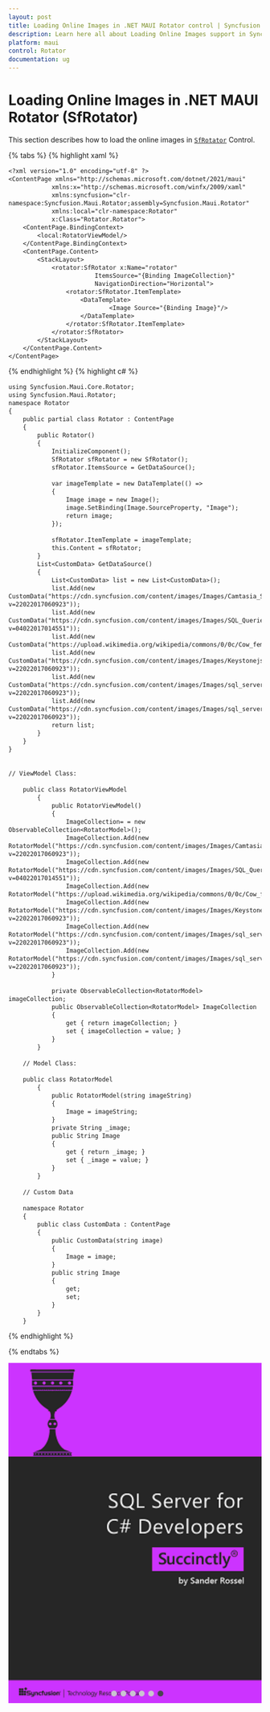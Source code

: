 ```yaml
---
layout: post
title: Loading Online Images in .NET MAUI Rotator control | Syncfusion
description: Learn here all about Loading Online Images support in Syncfusion .NET MAUI Rotator (SfRotator) control and more.
platform: maui 
control: Rotator 
documentation: ug
---
```


# Loading Online Images in .NET MAUI Rotator (SfRotator)

This section describes how to load the online images in [`SfRotator`](https://help.syncfusion.com/cr/xamarin/Syncfusion.SfRotator.XForms.SfRotator.html) Control.

{% tabs %}
{% highlight xaml %}

    <?xml version="1.0" encoding="utf-8" ?>
    <ContentPage xmlns="http://schemas.microsoft.com/dotnet/2021/maui"
                xmlns:x="http://schemas.microsoft.com/winfx/2009/xaml"
                xmlns:syncfusion="clr-namespace:Syncfusion.Maui.Rotator;assembly=Syncfusion.Maui.Rotator"
                xmlns:local="clr-namespace:Rotator"
                x:Class="Rotator.Rotator">
        <ContentPage.BindingContext>
            <local:RotatorViewModel/>
        </ContentPage.BindingContext>
        <ContentPage.Content>
            <StackLayout>
                <rotator:SfRotator x:Name="rotator" 
                            ItemsSource="{Binding ImageCollection}" 
                            NavigationDirection="Horizontal">
                    <rotator:SfRotator.ItemTemplate>
                        <DataTemplate>
                                <Image Source="{Binding Image}"/>
                        </DataTemplate>
                    </rotator:SfRotator.ItemTemplate>
                </rotator:SfRotator>
            </StackLayout>
        </ContentPage.Content>
    </ContentPage>

{% endhighlight %}
{% highlight c# %}

    using Syncfusion.Maui.Core.Rotator;
    using Syncfusion.Maui.Rotator;
    namespace Rotator
    {
        public partial class Rotator : ContentPage
        {
            public Rotator()
            {
                InitializeComponent();
                SfRotator sfRotator = new SfRotator();
                sfRotator.ItemsSource = GetDataSource();

                var imageTemplate = new DataTemplate(() =>
                {
                    Image image = new Image();
                    image.SetBinding(Image.SourceProperty, "Image");
                    return image;
                });

                sfRotator.ItemTemplate = imageTemplate;
                this.Content = sfRotator;
            }
            List<CustomData> GetDataSource()
            {
                List<CustomData> list = new List<CustomData>();
                list.Add(new CustomData("https://cdn.syncfusion.com/content/images/Images/Camtasia_Succinctly.png?v=22022017060923"));
                list.Add(new CustomData("https://cdn.syncfusion.com/content/images/Images/SQL_Queries_Succinctly.png?v=04022017014551"));
                list.Add(new CustomData("https://upload.wikimedia.org/wikipedia/commons/0/0c/Cow_female_black_white.jpg"));
                list.Add(new CustomData("https://cdn.syncfusion.com/content/images/Images/Keystonejs_Succinctly.png?v=22022017060923"));
                list.Add(new CustomData("https://cdn.syncfusion.com/content/images/Images/sql_server_for_c_sharp_developers_succinctly_cover_img.png?v=22022017060923"));
                list.Add(new CustomData("https://cdn.syncfusion.com/content/images/Images/sql_server_for_c_sharp_developers_succinctly_cover_img.png?v=22022017060923"));
                return list;
            }
        }
    }


    // ViewModel Class:

        public class RotatorViewModel
            {
                public RotatorViewModel()
                {
                    ImageCollection= = new ObservableCollection<RotatorModel>();
                    ImageCollection.Add(new RotatorModel("https://cdn.syncfusion.com/content/images/Images/Camtasia_Succinctly.png?v=22022017060923"));
                    ImageCollection.Add(new RotatorModel("https://cdn.syncfusion.com/content/images/Images/SQL_Queries_Succinctly.png?v=04022017014551"));
                    ImageCollection.Add(new RotatorModel("https://upload.wikimedia.org/wikipedia/commons/0/0c/Cow_female_black_white.jpg"));
                    ImageCollection.Add(new RotatorModel("https://cdn.syncfusion.com/content/images/Images/Keystonejs_Succinctly.png?v=22022017060923"));
                    ImageCollection.Add(new RotatorModel("https://cdn.syncfusion.com/content/images/Images/sql_server_for_c_sharp_developers_succinctly_cover_img.png?v=22022017060923"));
                    ImageCollection.Add(new RotatorModel("https://cdn.syncfusion.com/content/images/Images/sql_server_for_c_sharp_developers_succinctly_cover_img.png?v=22022017060923"));
                }

                private ObservableCollection<RotatorModel> imageCollection;
                public ObservableCollection<RotatorModel> ImageCollection
                {
                    get { return imageCollection; }
                    set { imageCollection = value; }
                }
            }

        // Model Class:

        public class RotatorModel
            {
                public RotatorModel(string imageString)
                {
                    Image = imageString;
                }
                private String _image;
                public String Image
                {
                    get { return _image; }
                    set { _image = value; }
                }
            }

        // Custom Data 

        namespace Rotator
        {
            public class CustomData : ContentPage
            {
                public CustomData(string image)
                {
                    Image = image;
                }
                public string Image
                {
                    get;
                    set;
                }
            }
        }

{% endhighlight %}

{% endtabs %}

![Loading URL Image](images/URLImage.png)
